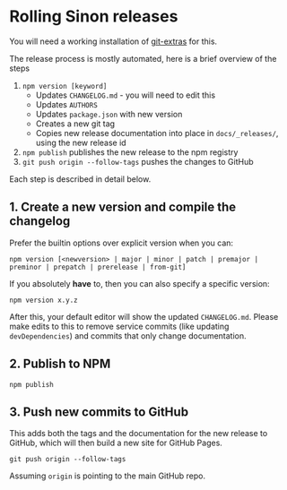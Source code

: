 # Rolling Sinon releases

You will need a working installation of [git-extras](https://github.com/tj/git-extras) for this.

The release process is mostly automated, here is a brief overview of the steps

1. `npm version [keyword]`
   - Updates `CHANGELOG.md` - you will need to edit this
   - Updates `AUTHORS`
   - Updates `package.json` with new version
   - Creates a new git tag
   - Copies new release documentation into place in `docs/_releases/`, using the new release id
2. `npm publish` publishes the new release to the npm registry
3. `git push origin --follow-tags` pushes the changes to GitHub

Each step is described in detail below.

## 1. Create a new version and compile the changelog

Prefer the builtin options over explicit version when you can:

```shell
npm version [<newversion> | major | minor | patch | premajor | preminor | prepatch | prerelease | from-git]
```

If you absolutely **have** to, then you can also specify a specific version:

```shell
npm version x.y.z
```

After this, your default editor will show the updated `CHANGELOG.md`. Please make edits to this to remove service commits (like updating `devDependencies`) and commits that only change documentation.

## 2. Publish to NPM

```shell
npm publish
```

## 3. Push new commits to GitHub

This adds both the tags and the documentation for the new release to GitHub, which will then build a new site for GitHub Pages.

```shell
git push origin --follow-tags
```

Assuming `origin` is pointing to the main GitHub repo.
